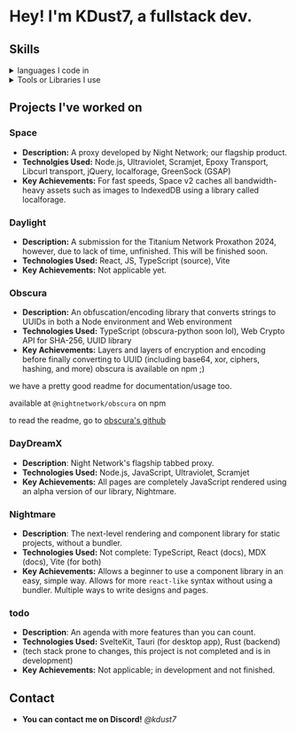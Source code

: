 # Hey! I'm KDust7, a fullstack dev.


## Skills

<details>
<summary>languages I code in</summary>
<b>Python</b>
<br>
<b>JavaScript/TypeScript</b>
<br>
<b>HTML</b>
<br>
<b>CSS</b>
<br>
<b>JS</b>
<br>
<b>SQL</b>
<br>
<b>Astro</b>
<br>
<b>Next.js</b>
<br>
<b>Node.js</b>
<br>
<b>Bun</b>

</details>

<details>
<summary>Tools or Libraries I use</summary>
<b>React</b>
<br>
<b>Git</b>
<br>
<b>Flask</b>
<br>
<b>pyScript</b>
<br>
<b>GitHub</b>
<br>
<b>Visual Studio Code</b>


</details>




## Projects I've worked on
### Space
* **Description:** A proxy developed by Night Network; our flagship product.
* **Technolgies Used:** Node.js, Ultraviolet, Scramjet, Epoxy Transport, Libcurl transport, jQuery, localforage, GreenSock (GSAP)
* **Key Achievements:** For fast speeds, Space v2 caches all bandwidth-heavy assets such as images to IndexedDB using a library called localforage.

### Daylight
* **Description:** A submission for the Titanium Network Proxathon 2024, however, due to lack of time, unfinished. This will be finished soon.
* **Technologies Used:** React, JS, TypeScript (source), Vite
* **Key Achievements:** Not applicable yet.

### Obscura
* **Description:** An obfuscation/encoding library that converts strings to UUIDs in both a Node environment and Web environment
* **Technologies Used:** TypeScript (obscura-python soon lol), Web Crypto API for SHA-256, UUID library
* **Key Achievements:** Layers and layers of encryption and encoding before finally converting to UUID (including base64, xor, ciphers, hashing, and more)
obscura is available on npm ;)

we have a pretty good readme for documentation/usage too.

available at `@nightnetwork/obscura` on npm

to read the readme, go to [obscura's github](https://github.com/Night-Libs/Obscura)

### DayDreamX
* **Description**: Night Network's flagship tabbed proxy.
* **Technologies Used:** Node.js, JavaScript, Ultraviolet, Scramjet
* **Key Achievements:** All pages are completely JavaScript rendered using an alpha version of our library, Nightmare.

### Nightmare
* **Description**: The next-level rendering and component library for static projects, without a bundler.
* **Technologies Used:** Not complete: TypeScript, React (docs), MDX (docs), Vite (for both)
* **Key Achievements:** Allows a beginner to use a component library in an easy, simple way. Allows for more `react-like` syntax without using a bundler. Multiple ways to write designs and pages.

### todo
* **Description**: An agenda with more features than you can count.
* **Technologies Used:** SvelteKit, Tauri (for desktop app), Rust (backend)
* (tech stack prone to changes, this project is not completed and is in development)
* **Key Achievements:** Not applicable; in development and not finished.



## Contact

* **You can contact me on Discord!** *@kdust7*
  
